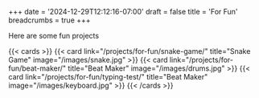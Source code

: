 +++
date = '2024-12-29T12:12:16-07:00'
draft = false
title = 'For Fun'
breadcrumbs = true
+++

Here are some fun projects

{{< cards >}}
  {{< card link="/projects/for-fun/snake-game/" title="Snake Game" image="/images/snake.jpg" >}}
  {{< card link="/projects/for-fun/beat-maker/" title="Beat Maker" image="/images/drums.jpg" >}}
  {{< card link="/projects/for-fun/typing-test/" title="Beat Maker" image="/images/keyboard.jpg" >}}
{{< /cards >}}
